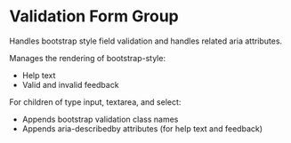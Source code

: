 # Validation Form Group

Handles bootstrap style field validation and handles related aria attributes.

Manages the rendering of bootstrap-style:
- Help text
- Valid and invalid feedback

For children of type input, textarea, and select:
- Appends bootstrap validation class names
- Appends aria-describedby attributes (for help text and feedback)
